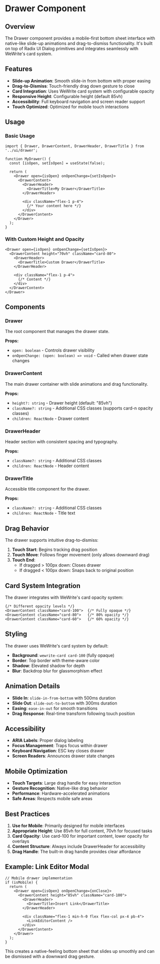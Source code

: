 # Drawer Component

## Overview

The Drawer component provides a mobile-first bottom sheet interface with native-like slide-up animations and drag-to-dismiss functionality. It's built on top of Radix UI Dialog primitives and integrates seamlessly with WeWrite's card system.

## Features

- **Slide-up Animation**: Smooth slide-in from bottom with proper easing
- **Drag-to-Dismiss**: Touch-friendly drag down gesture to close
- **Card Integration**: Uses WeWrite card system with configurable opacity
- **Responsive Height**: Configurable height (default 85vh)
- **Accessibility**: Full keyboard navigation and screen reader support
- **Touch Optimized**: Optimized for mobile touch interactions

## Usage

### Basic Usage

```tsx
import { Drawer, DrawerContent, DrawerHeader, DrawerTitle } from '../ui/drawer';

function MyDrawer() {
  const [isOpen, setIsOpen] = useState(false);

  return (
    <Drawer open={isOpen} onOpenChange={setIsOpen}>
      <DrawerContent>
        <DrawerHeader>
          <DrawerTitle>My Drawer</DrawerTitle>
        </DrawerHeader>
        
        <div className="flex-1 p-4">
          {/* Your content here */}
        </div>
      </DrawerContent>
    </Drawer>
  );
}
```

### With Custom Height and Opacity

```tsx
<Drawer open={isOpen} onOpenChange={setIsOpen}>
  <DrawerContent height="70vh" className="card-80">
    <DrawerHeader>
      <DrawerTitle>Custom Drawer</DrawerTitle>
    </DrawerHeader>
    
    <div className="flex-1 p-4">
      {/* Content */}
    </div>
  </DrawerContent>
</Drawer>
```

## Components

### Drawer
The root component that manages the drawer state.

**Props:**
- `open: boolean` - Controls drawer visibility
- `onOpenChange: (open: boolean) => void` - Called when drawer state changes

### DrawerContent
The main drawer container with slide animations and drag functionality.

**Props:**
- `height?: string` - Drawer height (default: "85vh")
- `className?: string` - Additional CSS classes (supports card-n opacity classes)
- `children: ReactNode` - Drawer content

### DrawerHeader
Header section with consistent spacing and typography.

**Props:**
- `className?: string` - Additional CSS classes
- `children: ReactNode` - Header content

### DrawerTitle
Accessible title component for the drawer.

**Props:**
- `className?: string` - Additional CSS classes
- `children: ReactNode` - Title text

## Drag Behavior

The drawer supports intuitive drag-to-dismiss:

1. **Touch Start**: Begins tracking drag position
2. **Touch Move**: Follows finger movement (only allows downward drag)
3. **Touch End**: 
   - If dragged > 100px down: Closes drawer
   - If dragged < 100px down: Snaps back to original position

## Card System Integration

The drawer integrates with WeWrite's card opacity system:

```tsx
{/* Different opacity levels */}
<DrawerContent className="card-100">  {/* Fully opaque */}
<DrawerContent className="card-80">   {/* 80% opacity */}
<DrawerContent className="card-60">   {/* 60% opacity */}
```

## Styling

The drawer uses WeWrite's card system by default:

- **Background**: `wewrite-card card-100` (fully opaque)
- **Border**: Top border with theme-aware color
- **Shadow**: Elevated shadow for depth
- **Blur**: Backdrop blur for glassmorphism effect

## Animation Details

- **Slide In**: `slide-in-from-bottom` with 500ms duration
- **Slide Out**: `slide-out-to-bottom` with 300ms duration
- **Easing**: `ease-in-out` for smooth transitions
- **Drag Response**: Real-time transform following touch position

## Accessibility

- **ARIA Labels**: Proper dialog labeling
- **Focus Management**: Traps focus within drawer
- **Keyboard Navigation**: ESC key closes drawer
- **Screen Readers**: Announces drawer state changes

## Mobile Optimization

- **Touch Targets**: Large drag handle for easy interaction
- **Gesture Recognition**: Native-like drag behavior
- **Performance**: Hardware-accelerated animations
- **Safe Areas**: Respects mobile safe areas

## Best Practices

1. **Use for Mobile**: Primarily designed for mobile interfaces
2. **Appropriate Height**: Use 85vh for full content, 70vh for focused tasks
3. **Card Opacity**: Use card-100 for important content, lower opacity for overlays
4. **Content Structure**: Always include DrawerHeader for accessibility
5. **Drag Handle**: The built-in drag handle provides clear affordance

## Example: Link Editor Modal

```tsx
// Mobile drawer implementation
if (isMobile) {
  return (
    <Drawer open={isOpen} onOpenChange={onClose}>
      <DrawerContent height="85vh" className="card-100">
        <DrawerHeader>
          <DrawerTitle>Insert Link</DrawerTitle>
        </DrawerHeader>
        
        <div className="flex-1 min-h-0 flex flex-col px-4 pb-4">
          <LinkEditorContent />
        </div>
      </DrawerContent>
    </Drawer>
  );
}
```

This creates a native-feeling bottom sheet that slides up smoothly and can be dismissed with a downward drag gesture.
